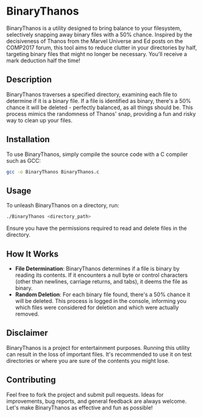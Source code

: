 # BinaryThanos

BinaryThanos is a utility designed to bring balance to your filesystem, selectively snapping away binary files with a 50% chance. Inspired by the decisiveness of Thanos from the Marvel Universe and Ed posts on the COMP2017 forum, this tool aims to reduce clutter in your directories by half, targeting binary files that might no longer be necessary. You'll receive a mark deduction half the time!

## Description

BinaryThanos traverses a specified directory, examining each file to determine if it is a binary file. If a file is identified as binary, there's a 50% chance it will be deleted - perfectly balanced, as all things should be. This process mimics the randomness of Thanos' snap, providing a fun and risky way to clean up your files.

## Installation

To use BinaryThanos, simply compile the source code with a C compiler such as GCC:

```bash
gcc -o BinaryThanos BinaryThanos.c
```

## Usage

To unleash BinaryThanos on a directory, run:

```bash
./BinaryThanos <directory_path>
```

Ensure you have the permissions required to read and delete files in the directory.

## How It Works

- **File Determination**: BinaryThanos determines if a file is binary by reading its contents. If it encounters a null byte or control characters (other than newlines, carriage returns, and tabs), it deems the file as binary.
- **Random Deletion**: For each binary file found, there's a 50% chance it will be deleted. This process is logged in the console, informing you which files were considered for deletion and which were actually removed.

## Disclaimer

BinaryThanos is a project for entertainment purposes. Running this utility can result in the loss of important files. It's recommended to use it on test directories or where you are sure of the contents you might lose.

## Contributing

Feel free to fork the project and submit pull requests. Ideas for improvements, bug reports, and general feedback are always welcome. Let's make BinaryThanos as effective and fun as possible!